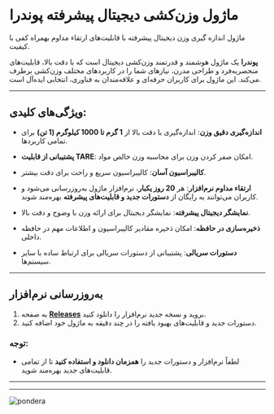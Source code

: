 
# ماژول وزن‌کشی دیجیتال پیشرفته **پوندرا**
ماژول اندازه گیری وزن دیجیتال پیشرفته با قابلیت‌های ارتقاء مداوم بهمراه کفی با کیفیت.

**پوندرا** یک ماژول هوشمند و قدرتمند وزن‌کشی دیجیتال است که با دقت بالا، قابلیت‌های منحصربه‌فرد و طراحی مدرن، نیازهای شما را در کاربردهای مختلف وزن‌کشی برطرف می‌کند. این ماژول برای کاربران حرفه‌ای و علاقه‌مندان به فناوری، انتخابی ایده‌آل است.

---

## ویژگی‌های کلیدی:
- **اندازه‌گیری دقیق وزن**:
  اندازه‌گیری با دقت بالا از **1 گرم تا 1000 کیلوگرم (1 تن)** برای تمامی کاربردها.
  
- **پشتیبانی از قابلیت TARE**:
  امکان صفر کردن وزن برای محاسبه وزن خالص مواد.

- **کالیبراسیون آسان**:
  کالیبراسیون سریع و راحت برای دقت بیشتر.

- **ارتقاء مداوم نرم‌افزار**:
  هر **20 روز یکبار**، نرم‌افزار ماژول به‌روزرسانی می‌شود و کاربران می‌توانند به رایگان از **دستورات جدید و قابلیت‌های پیشرفته** بهره‌مند شوند.

- **نمایشگر دیجیتال پیشرفته**:
  نمایشگر دیجیتال برای ارائه وزن با وضوح و دقت بالا.

- **ذخیره‌سازی در حافظه**:
  امکان ذخیره مقادیر کالیبراسیون و اطلاعات مهم در حافظه داخلی.

- **دستورات سریالی**:
  پشتیبانی از دستورات سریالی برای ارتباط ساده با سایر سیستم‌ها.

---

## **به‌روزرسانی نرم‌افزار**
1. به صفحه [**Releases**](#) بروید و نسخه جدید نرم‌افزار را دانلود کنید.
2. دستورات جدید و قابلیت‌های بهبود یافته را در چند دقیقه به ماژول خود اضافه کنید.

### **توجه:**
- لطفاً نرم‌افزار و دستورات جدید را **همزمان دانلود و استفاده کنید** تا از تمامی قابلیت‌های جدید بهره‌مند شوید.

---

---








![pondera](https://github.com/user-attachments/assets/36e54e2a-d7eb-484e-80cc-14bd685ddc96)
